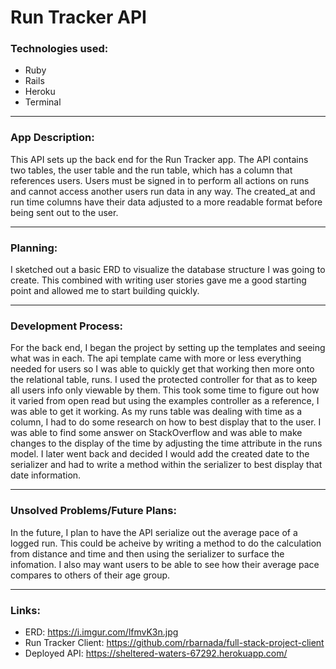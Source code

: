 # Run Tracker API

### Technologies used:
- Ruby
- Rails
- Heroku
- Terminal

---

### App Description:
This API sets up the back end for the Run Tracker app. The API contains two tables, the user table and the run table, which has a column that references users. Users must be signed in to perform all actions on runs and cannot access another users run data in any way. The created_at and run time columns have their data adjusted to a more readable format before being sent out to the user.

---

### Planning:
I sketched out a basic ERD to visualize the database structure I was going to create. This combined with writing user stories gave me a good starting point and allowed me to start building quickly.

---
### Development Process:
For the back end, I began the project by setting up the templates and seeing what was in each. The api template came with more or less everything needed for users so I was able to quickly get that working then more onto the relational table, runs. I used the protected controller for that as to keep all users info only viewable by them. This took some time to figure out how it varied from open read but using the examples controller as a reference, I was able to get it working. As my runs table was dealing with time as a column, I had to do some research on how to best display that to the user. I was able to find some answer on StackOverflow and was able to make changes to the display of the time by adjusting the time attribute in the runs model. I later went back and decided I would add the created date to the serializer and had to write a method within the serializer to best display that date information.

---
### Unsolved Problems/Future Plans:
In the future, I plan to have the API serialize out the average pace of a logged run. This could be acheive by writing a method to do the calculation from distance and time and then using the serializer to surface the infomation. I also may want users to be able to see how their average pace compares to others of their age group.

---
### Links:
- ERD: https://i.imgur.com/lfmvK3n.jpg
- Run Tracker Client: https://github.com/rbarnada/full-stack-project-client
- Deployed API: https://sheltered-waters-67292.herokuapp.com/
